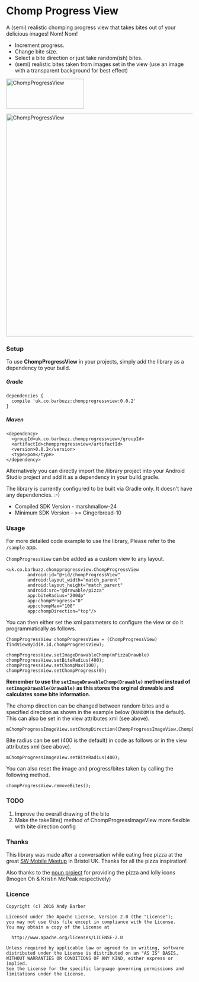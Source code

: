 # Chomp Progress View 

A (semi) realistic chomping progress view that takes bites out of your delicious images! Nom! Nom!

* Increment progress.
* Change bite size.
* Select a bite direction or just take random(ish) bites.  
* (semi) realistic bites taken from images set in the view (use an image with a transparent background for best effect)

<p>
<a href="https://play.google.com/store/apps/details?id=uk.co.barbuzz.chompprogressview.sample"><img src="https://github.com/andyb129/ChompProgressView/blob/master/screenshots%2Fgoogle_play_badge.png" height="80" width="210" alt="ChompProgressView"/></a>
</p>
<p>
<img src="https://github.com/andyb129/ChompProgressView/blob/master/screenshots%2Fchomp_progress_anim.gif" height="600" alt="ChompProgressView"/>
</p>
  
<!--![optional caption text](screenshots/chomp_progress_anim.gif)-->

### Setup
To use **ChompProgressView** in your projects, simply add the library as a dependency to your build.

##### Gradle
```
dependencies {
  compile 'uk.co.barbuzz:chompprogressview:0.0.2'
}
```

##### Maven
```
<dependency>
  <groupId>uk.co.barbuzz.chompprogressview</groupId>
  <artifactId>chompprogressview</artifactId>
  <version>0.0.2</version>
  <type>pom</type>
</dependency>
```

Alternatively you can directly import the /library project into your Android Studio project and add it as a dependency in your build.gradle.

The library is currently configured to be built via Gradle only. It doesn't have any dependencies. :-)

* Compiled SDK Version      - marshmallow-24
* Minimum SDK Version       - >= Gingerbread-10

### Usage
For more detailed code example to use the library, Please refer to the `/sample` app.

`ChompProgressView` can be added as a custom view to any layout.

```
<uk.co.barbuzz.chompprogressview.ChompProgressView
        android:id="@+id/chompProgressView"
        android:layout_width="match_parent"
        android:layout_height="match_parent"
        android:src="@drawable/pizza"
        app:biteRadius="200dp"
        app:chompProgress="0"
        app:chompMax="100"
        app:chompDirection="top"/>
```

You can then either set the xml parameters to configure the view or do it programmatically as follows.
```
ChompProgressView chompProgressView = (ChompProgressView) findViewById(R.id.chompProgressView);

chompProgressView.setImageDrawableChomp(mPizzaDrawble)
chompProgressView.setBiteRadius(400);
chompProgressView.setChompMax(100);
chompProgressView.setChompProgress(0);
```
**Remember to use the ```setImageDrawableChomp(Drawable)``` method instead of ```setImageDrawable(Drawable)``` as this stores the orginal drawable and calculates some bite information.**

The chomp direction can be changed between random bites and a specified direction as shown in the example below (```RANDOM``` is the default). This can also be set in the view attributes xml (see above).
```
mChompProgressImageView.setChompDirection(ChompProgressImageView.ChompDirection.TOP);
```

Bite radius can be set (400 is the default) in code as follows or in the view attributes xml (see above).
```
mChompProgressImageView.setBiteRadius(400);
```

You can also reset the image and progress/bites taken by calling the following method.
```
chompProgressView.removeBites();
```

### TODO
1. Improve the overall drawing of the bite
2. Make the takeBite() method of ChompProgressImageView more flexible with bite direction config

### Thanks

This library was made after a conversation while eating free pizza at the great <a href="https://www.meetup.com/swmobile/">SW Mobile Meetup</a> in Bristol UK.  Thanks for all the pizza inspiration! 

Also thanks to the <a href="https://thenounproject.com">noun project</a> for providing the pizza and lolly icons (Imogen Oh & Kristin McPeak respectively)

### Licence
```
Copyright (c) 2016 Andy Barber

Licensed under the Apache License, Version 2.0 (the "License");
you may not use this file except in compliance with the License.
You may obtain a copy of the License at

  http://www.apache.org/licenses/LICENSE-2.0

Unless required by applicable law or agreed to in writing, software
distributed under the License is distributed on an "AS IS" BASIS,
WITHOUT WARRANTIES OR CONDITIONS OF ANY KIND, either express or implied.
See the License for the specific language governing permissions and
limitations under the License.
```

